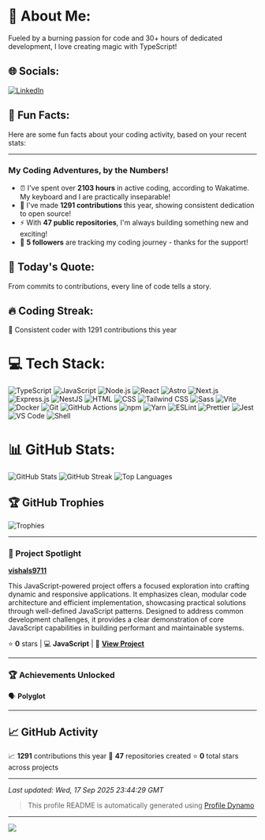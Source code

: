 # 💫 About Me:
Fueled by a burning passion for code and 30+ hours of dedicated development, I love creating magic with TypeScript!

## 🌐 Socials:
[![LinkedIn](https://img.shields.io/badge/LinkedIn-%230077B5.svg?logo=linkedin&logoColor=white)](https://linkedin.com/in/vishals9711) 

## 🎯 Fun Facts:
Here are some fun facts about your coding activity, based on your recent stats:

---
### My Coding Adventures, by the Numbers!

*   ⏰ I've spent over **2103 hours** in active coding, according to Wakatime. My keyboard and I are practically inseparable!
*   🚀 I've made **1291 contributions** this year, showing consistent dedication to open source!
*   ⚡ With **47 public repositories**, I'm always building something new and exciting!
*   👥 **5 followers** are tracking my coding journey - thanks for the support!

## 💭 Today's Quote:
From commits to contributions, every line of code tells a story.

## 🔥 Coding Streak:
🚀 Consistent coder with 1291 contributions this year

# 💻 Tech Stack:
![TypeScript](https://img.shields.io/badge/TypeScript-%23ef420.svg?style=for-the-badge&logo=typescript&logoColor=white) ![JavaScript](https://img.shields.io/badge/JavaScript-%23e55382.svg?style=for-the-badge&logo=javascript&logoColor=white) ![Node.js](https://img.shields.io/badge/Node.js-%233e01c5.svg?style=for-the-badge&logo=node.js&logoColor=white) ![React](https://img.shields.io/badge/React-%23951e9c.svg?style=for-the-badge&logo=react&logoColor=white) ![Astro](https://img.shields.io/badge/Astro-%2362329d.svg?style=for-the-badge&logo=astro&logoColor=white) ![Next.js](https://img.shields.io/badge/Next.js-%23d786ed.svg?style=for-the-badge&logo=next.js&logoColor=white) ![Express.js](https://img.shields.io/badge/Express.js-%23b78dbd.svg?style=for-the-badge&logo=express.js&logoColor=white) ![NestJS](https://img.shields.io/badge/NestJS-%23e48a4e.svg?style=for-the-badge&logo=nestjs&logoColor=white) ![HTML](https://img.shields.io/badge/HTML-%2321c084.svg?style=for-the-badge&logo=html&logoColor=white) ![CSS](https://img.shields.io/badge/CSS-%2385e999.svg?style=for-the-badge&logo=css&logoColor=white) ![Tailwind CSS](https://img.shields.io/badge/Tailwind%20CSS-%23cf4ac4.svg?style=for-the-badge&logo=tailwindcss&logoColor=white) ![Sass](https://img.shields.io/badge/Sass-%23836d55.svg?style=for-the-badge&logo=sass&logoColor=white) ![Vite](https://img.shields.io/badge/Vite-%23759725.svg?style=for-the-badge&logo=vite&logoColor=white) ![Docker](https://img.shields.io/badge/Docker-%2313b8f3.svg?style=for-the-badge&logo=docker&logoColor=white) ![Git](https://img.shields.io/badge/Git-%23775d37.svg?style=for-the-badge&logo=git&logoColor=white) ![GitHub Actions](https://img.shields.io/badge/GitHub%20Actions-%232d141a.svg?style=for-the-badge&logo=githubactions&logoColor=white) ![npm](https://img.shields.io/badge/npm-%232ad916.svg?style=for-the-badge&logo=npm&logoColor=white) ![Yarn](https://img.shields.io/badge/Yarn-%234d4fb0.svg?style=for-the-badge&logo=yarn&logoColor=white) ![ESLint](https://img.shields.io/badge/ESLint-%2355fee.svg?style=for-the-badge&logo=eslint&logoColor=white) ![Prettier](https://img.shields.io/badge/Prettier-%238630d5.svg?style=for-the-badge&logo=prettier&logoColor=white) ![Jest](https://img.shields.io/badge/Jest-%23170c07.svg?style=for-the-badge&logo=jest&logoColor=white) ![VS Code](https://img.shields.io/badge/VS%20Code-%2344e43.svg?style=for-the-badge&logo=vscode&logoColor=white) ![Shell](https://img.shields.io/badge/Shell-%23c34208.svg?style=for-the-badge&logo=shell&logoColor=white) 

# 📊 GitHub Stats:
![GitHub Stats](https://github-readme-stats.vercel.app/api?username=vishals9711&theme=dark&hide_border=false&include_all_commits=false&count_private=false&show_icons=true&rank_icon=github)
![GitHub Streak](https://github-readme-streak-stats.herokuapp.com/?user=vishals9711&theme=dark&hide_border=false)
![Top Languages](https://github-readme-stats.vercel.app/api/top-langs/?username=vishals9711&theme=dark&hide_border=false&include_all_commits=false&count_private=false&layout=compact&langs_count=8)

## 🏆 GitHub Trophies
![Trophies](https://github-profile-trophy.vercel.app/?username=vishals9711&theme=radical&no-frame=false&no-bg=true&margin-w=4)

---

### 🚀 Project Spotlight

**[vishals9711](https://github.com/vishals9711/vishals9711)**

This JavaScript-powered project offers a focused exploration into crafting dynamic and responsive applications. It emphasizes clean, modular code architecture and efficient implementation, showcasing practical solutions through well-defined JavaScript patterns. Designed to address common development challenges, it provides a clear demonstration of core JavaScript capabilities in building performant and maintainable systems.

⭐ **0** stars | 💻 **JavaScript** | 🔗 **[View Project](https://github.com/vishals9711/vishals9711)**

---

### 🏆 Achievements Unlocked

 🗣️ **Polyglot**



---

## 📈 GitHub Activity

📈 **1291** contributions this year
🔀 **47** repositories created
⭐ **0** total stars across projects

---

*Last updated: Wed, 17 Sep 2025 23:44:29 GMT*

> This profile README is automatically generated using [Profile Dynamo](https://github.com/vishals9711/profile-dynamo)

---
[![](https://visitcount.itsvg.in/api?id=vishals9711&icon=0&color=9)](https://visitcount.itsvg.in)

<!-- Proudly created with Profile Dynamo -->
